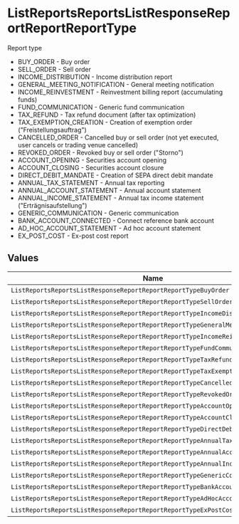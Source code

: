# ListReportsReportsListResponseReportReportReportType

Report type
* BUY_ORDER - Buy order
* SELL_ORDER - Sell order
* INCOME_DISTRIBUTION - Income distribution report
* GENERAL_MEETING_NOTIFICATION - General meeting notification
* INCOME_REINVESTMENT - Reinvestment billing report (accumulating funds)
* FUND_COMMUNICATION - Generic fund communication
* TAX_REFUND - Tax refund document (after tax optimization)
* TAX_EXEMPTION_CREATION - Creation of exemption order ("Freistellungsauftrag")
* CANCELLED_ORDER - Cancelled buy or sell order (not yet executed, user cancels or trading venue cancelled)
* REVOKED_ORDER - Revoked buy or sell order ("Storno")
* ACCOUNT_OPENING - Securities account opening
* ACCOUNT_CLOSING - Securities account closure
* DIRECT_DEBIT_MANDATE - Creation of SEPA direct debit mandate
* ANNUAL_TAX_STATEMENT - Annual tax reporting
* ANNUAL_ACCOUNT_STATEMENT - Annual account statement
* ANNUAL_INCOME_STATEMENT - Annual tax income statement ("Erträgnisaufstellung")
* GENERIC_COMMUNICATION - Generic communication
* BANK_ACCOUNT_CONNECTED - Connect reference bank account
* AD_HOC_ACCOUNT_STATEMENT - Ad hoc account statement
* EX_POST_COST - Ex-post cost report


## Values

| Name                                                                             | Value                                                                            |
| -------------------------------------------------------------------------------- | -------------------------------------------------------------------------------- |
| `ListReportsReportsListResponseReportReportReportTypeBuyOrder`                   | BUY_ORDER                                                                        |
| `ListReportsReportsListResponseReportReportReportTypeSellOrder`                  | SELL_ORDER                                                                       |
| `ListReportsReportsListResponseReportReportReportTypeIncomeDistribution`         | INCOME_DISTRIBUTION                                                              |
| `ListReportsReportsListResponseReportReportReportTypeGeneralMeetingNotification` | GENERAL_MEETING_NOTIFICATION                                                     |
| `ListReportsReportsListResponseReportReportReportTypeIncomeReinvestment`         | INCOME_REINVESTMENT                                                              |
| `ListReportsReportsListResponseReportReportReportTypeFundCommunication`          | FUND_COMMUNICATION                                                               |
| `ListReportsReportsListResponseReportReportReportTypeTaxRefund`                  | TAX_REFUND                                                                       |
| `ListReportsReportsListResponseReportReportReportTypeTaxExemptionCreation`       | TAX_EXEMPTION_CREATION                                                           |
| `ListReportsReportsListResponseReportReportReportTypeCancelledOrder`             | CANCELLED_ORDER                                                                  |
| `ListReportsReportsListResponseReportReportReportTypeRevokedOrder`               | REVOKED_ORDER                                                                    |
| `ListReportsReportsListResponseReportReportReportTypeAccountOpening`             | ACCOUNT_OPENING                                                                  |
| `ListReportsReportsListResponseReportReportReportTypeAccountClosing`             | ACCOUNT_CLOSING                                                                  |
| `ListReportsReportsListResponseReportReportReportTypeDirectDebitMandate`         | DIRECT_DEBIT_MANDATE                                                             |
| `ListReportsReportsListResponseReportReportReportTypeAnnualTaxStatement`         | ANNUAL_TAX_STATEMENT                                                             |
| `ListReportsReportsListResponseReportReportReportTypeAnnualAccountStatement`     | ANNUAL_ACCOUNT_STATEMENT                                                         |
| `ListReportsReportsListResponseReportReportReportTypeAnnualIncomeStatement`      | ANNUAL_INCOME_STATEMENT                                                          |
| `ListReportsReportsListResponseReportReportReportTypeGenericCommunication`       | GENERIC_COMMUNICATION                                                            |
| `ListReportsReportsListResponseReportReportReportTypeBankAccountConnected`       | BANK_ACCOUNT_CONNECTED                                                           |
| `ListReportsReportsListResponseReportReportReportTypeAdHocAccountStatement`      | AD_HOC_ACCOUNT_STATEMENT                                                         |
| `ListReportsReportsListResponseReportReportReportTypeExPostCost`                 | EX_POST_COST                                                                     |